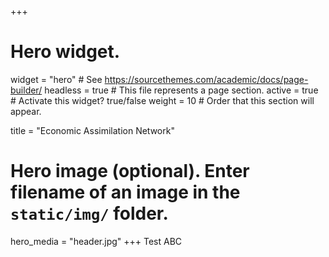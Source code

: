 +++
# Hero widget.
widget = "hero"  # See https://sourcethemes.com/academic/docs/page-builder/
headless = true  # This file represents a page section.
active = true  # Activate this widget? true/false
weight = 10  # Order that this section will appear.

title = "Economic Assimilation Network"

# Hero image (optional). Enter filename of an image in the `static/img/` folder.
hero_media = "header.jpg"
+++
Test ABC
